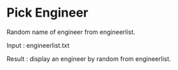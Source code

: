 Pick Engineer
=============

Random name of engineer from engineerlist.

Input  : engineerlist.txt

Result : display an engineer by random from engineerlist.
